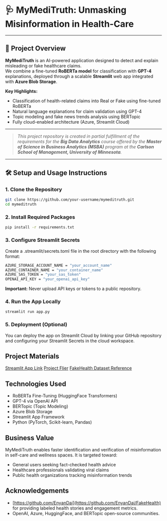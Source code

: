 # 🩺 MyMediTruth: Unmasking Misinformation in Health-Care

---

## 📖 Project Overview

**MyMediTruth** is an AI-powered application designed to detect and explain misleading or fake healthcare claims.  
We combine a fine-tuned **RoBERTa model** for classification with **GPT-4** explanations, deployed through a scalable **Streamlit** web app integrated with **Azure Blob Storage**.

**Key Highlights:**
- Classification of health-related claims into Real or Fake using fine-tuned RoBERTa
- Natural language explanations for claim validation using GPT-4
- Topic modeling and fake news trends analysis using BERTopic
- Fully cloud-enabled architecture (Azure, Streamlit Cloud)

---

> _This project repository is created in partial fulfillment of the requirements for the **Big Data Analytics** course offered by the **Master of Science in Business Analytics (MSBA)** program at the **Carlson School of Management, University of Minnesota**._

---

## 🛠 Setup and Usage Instructions

### 1. Clone the Repository

```bash
git clone https://github.com/your-username/mymeditruth.git
cd mymeditruth
```

### 2. Install Required Packages

```bash
pip install -r requirements.txt
```

### 3. Configure Streamlit Secrets
Create a .streamlit/secrets.toml file in the root directory with the following format:

```bash
AZURE_STORAGE_ACCOUNT_NAME = "your_account_name"
AZURE_CONTAINER_NAME = "your_container_name"
AZURE_SAS_TOKEN = "your_sas_token"
OPENAI_API_KEY = "your_openai_api_key"
```
**Important:** Never upload API keys or tokens to a public repository.

### 4. Run the App Locally
```bash
streamlit run app.py
```

### 5. Deployment (Optional)
You can deploy the app on Streamlit Cloud by linking your GitHub repository and configuring your Streamlit Secrets in the cloud workspace.

## Project Materials
[Streamlit App Link](https://mymeditruth.streamlit.app/)
[Project Flier](https://github.com/LifeOf-py/MyMediTruth/blob/main/MyMediTruth_Flyer_Team6.pdf)
[FakeHealth Dataset Reference](https://github.com/EnyanDai/FakeHealth)

## Technologies Used
- RoBERTa Fine-Tuning (HuggingFace Transformers)
- GPT-4 via OpenAI API
- BERTopic (Topic Modeling)
- Azure Blob Storage
- Streamlit App Framework
- Python (PyTorch, Scikit-learn, Pandas)

## Business Value
MyMediTruth enables faster identification and verification of misinformation in self-care and wellness spaces.
It is targeted toward:
- General users seeking fact-checked health advice
- Healthcare professionals validating viral claims
- Public health organizations tracking misinformation trends

## Acknowledgements
- [https://github.com/EnyanDai](https://github.com/EnyanDai/FakeHealth) for providing labeled health stories and engagement metrics.
- OpenAI, Azure, HuggingFace, and BERTopic open-source communities.
